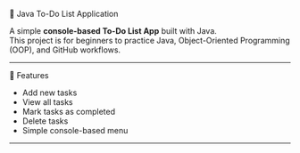 📝 Java To-Do List Application

A simple **console-based To-Do List App** built with Java.  
This project is for beginners to practice Java, Object-Oriented Programming (OOP), and GitHub workflows.

---
🚀 Features
- Add new tasks  
- View all tasks  
- Mark tasks as completed  
- Delete tasks  
- Simple console-based menu  

---

